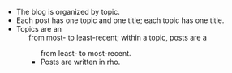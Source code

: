 * The blog is organized by topic.
* Each post has one topic and one title;
  each topic has one title.
* Topics are an <ol> from most- to least-recent;
  within a topic, posts are a <ul> from least- to most-recent.
* Posts are written in rho.
